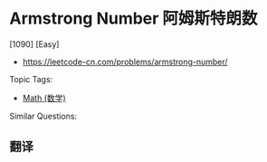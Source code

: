 # Armstrong Number 阿姆斯特朗数

[1090] [Easy]

- https://leetcode-cn.com/problems/armstrong-number/

Topic Tags:

- [Math (数学)](https://leetcode-cn.com/tag/math/)

Similar Questions:

## 翻译
